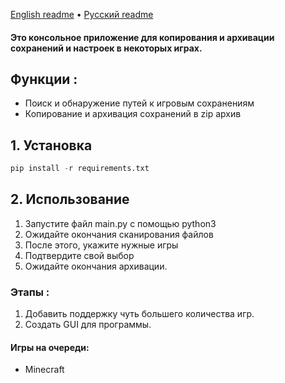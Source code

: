 [English readme](https://github.com/orriginalo/SaveFinder-Archiver/blob/main/README.md) • [Русский readme](https://github.com/orriginalo/SaveFinder-Archiver/blob/main/README.ru.md)
#### Это консольное приложение для копирования и архивации сохранений и настроек в некоторых играх.

## Функции : 
- Поиск и обнаружение путей к игровым сохранениям 
- Копирование и архивация сохранений в zip архив

## 1. Установка
```python
pip install -r requirements.txt
```
## 2. Использование
1) Запустите файл main.py с помощью python3
2) Ожидайте окончания сканирования файлов
3) После этого, укажите нужные игры 
4) Подтвердите свой выбор
5) Ожидайте окончания архивации.

### Этапы :
1) Добавить поддержку чуть большего количества игр.
2) Создать GUI для программы.

#### Игры на очереди:
- Minecraft